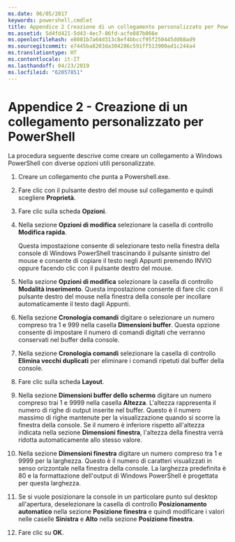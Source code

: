 ```yaml
---
ms.date: 06/05/2017
keywords: powershell,cmdlet
title: Appendice 2 Creazione di un collegamento personalizzato per PowerShell
ms.assetid: 5d4fd421-5d43-4ec7-86fd-acfe887b066e
ms.openlocfilehash: e8081b7a64d313c8ef4bbccf95f250445dd68ad9
ms.sourcegitcommit: e7445ba8203da304286c591ff513900ad1c244a4
ms.translationtype: HT
ms.contentlocale: it-IT
ms.lasthandoff: 04/23/2019
ms.locfileid: "62057851"
---
```

# <a name="appendix-2---creating-a-custom-powershell-shortcut"></a>Appendice 2 - Creazione di un collegamento personalizzato per PowerShell

La procedura seguente descrive come creare un collegamento a Windows PowerShell con diverse opzioni utili personalizzate.

1. Creare un collegamento che punta a Powershell.exe.

2. Fare clic con il pulsante destro del mouse sul collegamento e quindi scegliere **Proprietà**.

3. Fare clic sulla scheda **Opzioni**.

4. Nella sezione **Opzioni di modifica** selezionare la casella di controllo **Modifica rapida**.

    Questa impostazione consente di selezionare testo nella finestra della console di Windows PowerShell trascinando il pulsante sinistro del mouse e consente di copiare il testo negli Appunti premendo INVIO oppure facendo clic con il pulsante destro del mouse.

5. Nella sezione **Opzioni di modifica** selezionare la casella di controllo **Modalità inserimento**. Questa impostazione consente di fare clic con il pulsante destro del mouse nella finestra della console per incollare automaticamente il testo dagli Appunti.

6. Nella sezione **Cronologia comandi** digitare o selezionare un numero compreso tra 1 e 999 nella casella **Dimensioni buffer**. Questa opzione consente di impostare il numero di comandi digitati che verranno conservati nel buffer della console.

7. Nella sezione **Cronologia comandi** selezionare la casella di controllo **Elimina vecchi duplicati** per eliminare i comandi ripetuti dal buffer della console.

8. Fare clic sulla scheda **Layout**.

9. Nella sezione **Dimensioni buffer dello schermo** digitare un numero compreso trai 1 e 9999 nella casella **Altezza**. L'altezza rappresenta il numero di righe di output inserite nel buffer. Questo è il numero massimo di righe mantenute per la visualizzazione quando si scorre la finestra della console. Se il numero è inferiore rispetto all'altezza indicata nella sezione **Dimensioni finestra**, l'altezza della finestra verrà ridotta automaticamente allo stesso valore.

10. Nella sezione **Dimensioni finestra** digitare un numero compreso tra 1 e 9999 per la larghezza. Questo è il numero di caratteri visualizzati in senso orizzontale nella finestra della console. La larghezza predefinita è 80 e la formattazione dell'output di Windows PowerShell è progettata per questa larghezza.

11. Se si vuole posizionare la console in un particolare punto sul desktop all'apertura, deselezionare la casella di controllo **Posizionamento automatico** nella sezione **Posizione finestra** e quindi modificare i valori nelle caselle **Sinistra** e **Alto** nella sezione **Posizione finestra**.

12. Fare clic su **OK**.